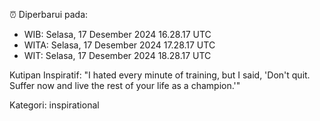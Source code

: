⏰ Diperbarui pada:
- WIB: Selasa, 17 Desember 2024 16.28.17 UTC
- WITA: Selasa, 17 Desember 2024 17.28.17 UTC
- WIT: Selasa, 17 Desember 2024 18.28.17 UTC

Kutipan Inspiratif:
"I hated every minute of training, but I said, 'Don't quit. Suffer now and live the rest of your life as a champion.'"


Kategori: inspirational

